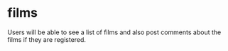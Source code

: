 # films
Users will be able to see a list of films and also post comments about the films if they are registered.
